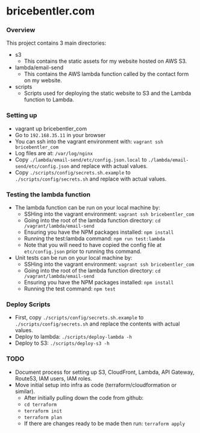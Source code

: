 # bricebentler.com

### Overview

This project contains 3 main directories:

* s3
    * This contains the static assets for my website hosted on AWS S3.
* lambda/email-send
    * This contains the AWS lambda function called by the contact form on my website.
* scripts
    * Scripts used for deploying the static website to S3 and the Lambda function to Lambda.

### Setting up

* vagrant up bricebentler_com
* Go to `192.168.35.11` in your browser
* You can ssh into the vagrant environment with: `vagrant ssh bricebentler_com`
* Log files are at: `/var/log/nginx`
* Copy `./lambda/email-send/etc/config.json.local` to `./lambda/email-send/etc/config.json` and replace with actual values.
* Copy `./scripts/config/secrets.sh.example` to `./scripts/config/secrets.sh` and replace with actual values.

### Testing the lambda function

* The lambda function can be run on your local machine by:
    * SSHing into the vagrant environment: `vagrant ssh bricebentler_com`
    * Going into the root of the lambda function directory: `cd /vagrant/lambda/email-send`
    * Ensuring you have the NPM packages installed: `npm install`
    * Running the test:lambda command: `npm run test:lambda`
    * Note that you will need to have copied the config file at `etc/config.json` prior to running ths command.
* Unit tests can be run on your local machine by:
    * SSHing into the vagrant environment: `vagrant ssh bricebentler_com`
    * Going into the root of the lambda function directory: `cd /vagrant/lambda/email-send`
    * Ensuring you have the NPM packages installed: `npm install`
    * Running the test command: `npm test`

### Deploy Scripts

* First, copy `./scripts/config/secrets.sh.example` to `./scripts/config/secrets.sh` and replace the contents with actual values.
* Deploy to lambda: `./scripts/deploy-lambda -h`
* Deploy to S3: `./scripts/deploy-s3 -h`

### TODO

* Document process for setting up S3, CloudFront, Lambda, API Gateway, Route53, IAM users, IAM roles.
* Move initial setup into infra as code (terraform/cloudformation or similar).
    * After initially pulling down the code from github:
    * `cd terraform`
    * `terraform init`
    * `terraform plan`
    * If there are changes ready to be made then run: `terraform apply`
